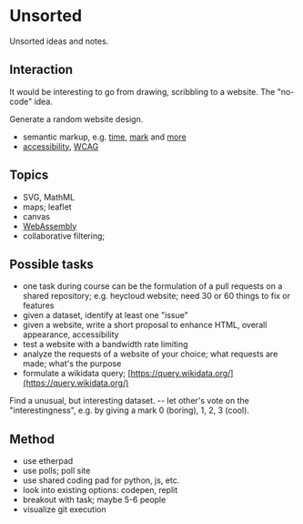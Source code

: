 # Unsorted

Unsorted ideas and notes.

## Interaction

It would be interesting to go from drawing, scribbling to a website. The "no-code" idea.

Generate a random website design.

* semantic markup, e.g.
  [time](https://developer.mozilla.org/en-US/docs/Web/HTML/Element/time),
[mark](https://developer.mozilla.org/en-US/docs/Web/HTML/Element/mark) and
[more](https://developer.mozilla.org/en-US/docs/Glossary/Semantics)
* [accessibility](https://www.w3.org/WAI/tutorials/page-structure/headings/), [WCAG](https://en.wikipedia.org/wiki/Web_Content_Accessibility_Guidelines)

## Topics

* SVG, MathML
* maps; leaflet
* canvas
* [WebAssembly](https://developer.mozilla.org/en-US/docs/WebAssembly)
* collaborative filtering;

## Possible tasks

* one task during course can be the formulation of a pull requests on a shared
  repository; e.g. heycloud website; need 30 or 60 things to fix or features
* given a dataset, identify at least one "issue"
* given a website, write a short proposal to enhance HTML, overall appearance, accessibility
* test a website with a bandwidth rate limiting
* analyze the requests of a website of your choice; what requests are made; what's the purpose
* formulate a wikidata query; [https://query.wikidata.org/](https://query.wikidata.org/)

Find a unusual, but interesting dataset. -- let other's vote on the
"interestingness", e.g. by giving a mark 0 (boring), 1, 2, 3 (cool).

## Method

* use etherpad
* use polls; poll site
* use shared coding pad for python, js, etc.
* look into existing options: codepen, replit
* breakout with task; maybe 5-6 people
* visualize git execution
